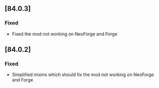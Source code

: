 ## [84.0.3]

### Fixed

- Fixed the mod not working on NeoForge and Forge

## [84.0.2]

### Fixed

- Simplified mixins which should fix the mod not working on NeoForge and Forge 
